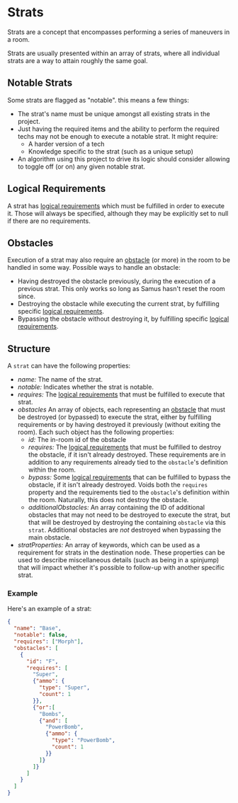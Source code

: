 # Strats
Strats are a concept that encompasses performing a series of maneuvers in a room.

Strats are usually presented within an array of strats, where all individual strats are a way to attain roughly the same goal.

## Notable Strats

Some strats are flagged as "notable". this means a few things:
  * The strat's name must be unique amongst all existing strats in the project.
  * Just having the required items and the ability to perform the required techs may not be enough to execute a notable strat. It might require:
    * A harder version of a tech
    * Knowledge specific to the strat (such as a unique setup)
  * An algorithm using this project to drive its logic should consider allowing to toggle off (or on) any given notable strat.

## Logical Requirements

A strat has [logical requirements](logicalRequirements.md) which must be fulfilled in order to execute it. Those will always be specified, although they may be explicitly set to null if there are no requirements.

## Obstacles

Execution of a strat may also require an [obstacle](region/region-readme.md#obstacles) (or more) in the room to be handled in some way. Possible ways to handle an obstacle:
 * Having destroyed the obstacle previously, during the execution of a previous strat. This only works so long as Samus hasn't reset the room since.
 * Destroying the obstacle while executing the current strat, by fulfilling specific [logical requirements](logicalRequirements.md).
 * Bypassing the obstacle without destroying it, by fulfilling specific [logical requirements](logicalRequirements.md).

## Structure

A `strat` can have the following properties:
  * _name:_ The name of the strat.
  * _notable:_ Indicates whether the strat is notable.
  * _requires:_ The [logical requirements](logicalRequirements.md) that must be fulfilled to execute that strat.
  * _obstacles_ An array of objects, each representing an [obstacle](region/region-readme.md#obstacles) that must be destroyed (or bypassed) to execute the strat, either by fulfilling requirements or by having destroyed it previously (without exiting the room). Each such object has the following properties:
    * _id:_ The in-room id of the obstacle
    * _requires:_ The [logical requirements](logicalRequirements.md) that must be fulfilled to destroy the obstacle, if it isn't already destroyed. These requirements are in addition to any requirements already tied to the `obstacle`'s definition within the room.
    * _bypass:_ Some [logical requirements](logicalRequirements.md) that can be fulfilled to bypass the obstacle, if it isn't already destroyed. Voids both the `requires` property and the requirements tied to the `obstacle`'s definition within the room. Naturally, this does not destroy the obstacle.
    * _additionalObstacles:_ An array containing the ID of additional obstacles that may not need to be destroyed to execute the strat, but that will be destroyed by destroying the containing `obstacle` via this `strat`. Additional obstacles are _not_ destroyed when bypassing the main obstacle.
  * _stratProperties:_ An array of keywords, which can be used as a requirement for strats in the destination node. These properties can be used to describe miscellaneous details (such as being in a spinjump) that will impact whether it's possible to follow-up with another specific strat.

### Example

Here's an example of a strat:

```json
{
  "name": "Base",
  "notable": false,
  "requires": ["Morph"],
  "obstacles": [
    {
      "id": "F",
      "requires": [
        "Super",
        {"ammo": {
          "type": "Super",
          "count": 1
        }},
        {"or":[
          "Bombs",
          {"and": [
            "PowerBomb",
            {"ammo": {
              "type": "PowerBomb",
              "count": 1
            }}
          ]}
        ]}
      ]
    }
  ]
}
```